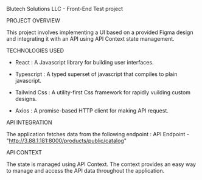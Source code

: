 Blutech Solutions LLC - Front-End Test project

PROJECT OVERVIEW

This project involves implementing a UI based on a provided Figma design and integrating it with an API using API Context state management.

TECHNOLOGIES USED

- React : A Javascript library for building user interfaces.

- Typescript : A typed superset of javascript that compiles to plain javascript.

- Tailwind Css : A utility-first Css framework for rapidly vuilding custom designs.

- Axios : A promise-based HTTP client for making API request.

API INTEGRATION

The application fetches data from the following endpoint : API Endpoint - "http://3.88.1.181:8000/products/public/catalog"

API CONTEXT

The state is managed using API Context. The context provides an easy way to manage and access the API data throughout the application.
